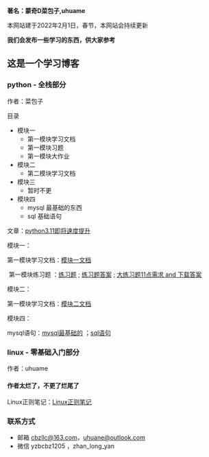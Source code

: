 **著名：蒙奇D菜包子,uhuame**

本网站建于2022年2月1日，春节，本网站会持续更新

**我们会发布一些学习的东西，供大家参考**

## 这是一个学习博客



### python - 全栈部分

作者：菜包子


目录

- 模块一
   - 第一模块学习文档
   - 第一模块习题
   - 第一模块大作业
- 模块二
   - 第二模块学习文档
- 模块三
   - 暂时不更
- 模块四
   - mysql 最基础的东西
   - sql 基础语句

文章：<a href="https://mqdcbz.github.io/study_python/2022/02/03/python311.html">python3.11即将速度提升</a>

模块一：


​	第一模块学习文档：<a href="https://mqdcbz.github.io/study_python/2022/01/31/第一模块笔记.html">模块一文档</a>

​	第一模块练习题 ：<a href="https://mqdcbz.github.io/study_python/2022/01/31/模块一练习题.html">练习题</a> ; <a href="https://mqdcbz.github.io/study_python/2022/01/31/模块一练习题答案.html">练习题答案</a> ; <a href="https://mqdcbz.github.io/study_python/2022/01/31/11点需求.html">大练习题11点需求 and 下载答案</a>

模块二：

​	第一模块学习文档：<a href="https://mqdcbz.github.io/study_python/2022/02/04/第二模块笔记.html">模块二文档</a>

模块四：

​	mysql语句：<a href="https://mqdcbz.github.io/study_python/2022/02/14/mysql最基础的.html">mysql最基础的</a> ；<a href="https://mqdcbz.github.io/study_python/2022/02/07/sql语句.html">sql语句</a>



### linux - 零基础入门部分     

作者：uhuame

#### 作者太烂了，不更了烂尾了



 Linux正则笔记：<a href="https://mqdcbz.github.io/study_python/2022/02/16/Linux正则笔记.html">Linux正则笔记</a> 

### 联系方式

 - 邮箱 cbzllc@163.com，uhuane@outlook.com
 - 微信 yzbcbz1205 ，zhan_long_yan 

